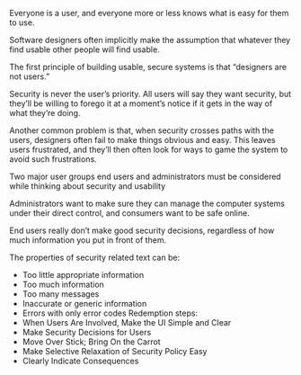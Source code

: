 Everyone is a user, and everyone more or less knows what is easy for them to use.

Software designers often implicitly make the assumption that whatever they find usable other people will find usable. 

The first principle of building usable, secure systems is that “designers are not users.”

Security is never the user’s priority. All users will say they want security, but they’ll be willing to forego it at a moment’s
notice if it gets in the way of what they’re doing.

Another common problem is that, when security crosses paths with the users, designers
often fail to make things obvious and easy. This leaves users frustrated, and they’ll then
often look for ways to game the system to avoid such frustrations.

Two major user groups end users and administrators must be considered while thinking about security and usability

Administrators want to make sure they can manage the computer systems under their direct control, and consumers want to
be safe online.

End users really don’t make good security decisions, regardless of how much information you put in front of them.

The properties of security related text can be:
  - Too little appropriate information
  - Too much information
  - Too many messages
  - Inaccurate or generic information
  - Errors with only error codes
Redemption steps:
- When Users Are Involved, Make the UI Simple and Clear
- Make Security Decisions for Users
- Move Over Stick; Bring On the Carrot
- Make Selective Relaxation of Security Policy Easy
- Clearly Indicate Consequences
